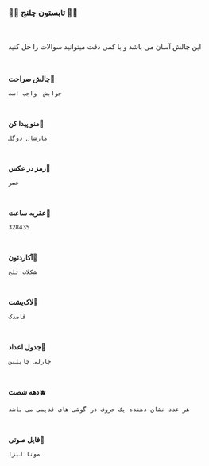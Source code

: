 ### 🍉🍉 تابستون چلنج 🍉🍉
<br>
<br>
این چالش آسان می باشد و با کمی دقت میتوانید سوالات را حل کنید 
<br>
<br>
<br>

**چالش صراحت**🍇
```
جوابش  واجب است

```
<br>

**منو پیدا کن**🍒
```
مارشال دوگل

```
<br>

**رمز در عکس**🍊
```
عصر

```
<br>


**عقربه ساعت**🍋
```
328435

```
<br>


**آکاردئون**🍍
```
شکلات تلخ

```
<br>


**لاک‌پشت**🍑
```
قاصدک

```
<br>


**جدول اعداد**🥝
```
چارلی چاپلین

```
<br>


**دهه شصت**🫐
```
هر عدد نشان دهنده یک حروف در گوشی های قدیمی می باشد

```
<br>


**فایل صوتی**🍎
```
مونا لیزا

```
<br>






